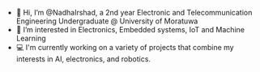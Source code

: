- 👋 Hi, I’m @NadhaIrshad, a 2nd year Electronic and Telecommunication Engineering Undergraduate @ University of Moratuwa
- 👀 I’m interested in Electronics, Embedded systems, IoT and Machine Learning 
- 💻 I'm currently working on a variety of projects that combine my interests in AI, electronics, and robotics.

<!---
NadhaIrshad/NadhaIrshad is a ✨ special ✨ repository because its `README.md` (this file) appears on your GitHub profile.
You can click the Preview link to take a look at your changes.
--->
